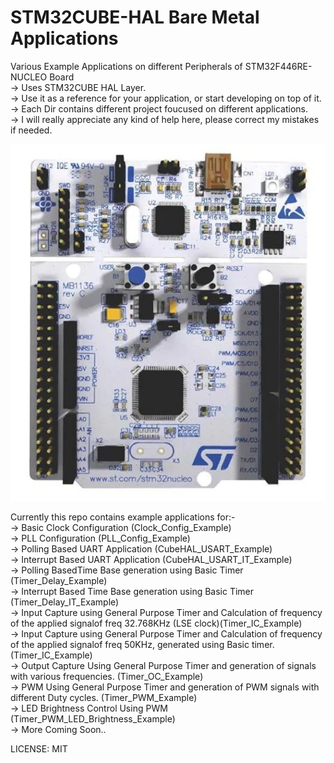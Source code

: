 # STM32CUBE-HAL Bare Metal Applications    
Various Example Applications on different Peripherals of STM32F446RE-NUCLEO Board  
-> Uses STM32CUBE HAL Layer.  
-> Use it as a reference for your application, or start developing on top of it.  
-> Each Dir contains different project foucused on different applications.  
-> I will really appreciate any kind of help here, please correct my mistakes if needed.  

   
  

  ![alt text](https://github.com/Rajssss/stm32_nucleo_drivers/blob/master/Nucleo.jpg?raw=true)  

  

Currently this repo contains example applications for:-  
-> Basic Clock Configuration (Clock_Config_Example)  
-> PLL Configuration (PLL_Config_Example)  
-> Polling Based UART Application (CubeHAL_USART_Example)  
-> Interrupt Based UART Application (CubeHAL_USART_IT_Example)  
-> Polling BasedTime Base generation using Basic Timer (Timer_Delay_Example)  
-> Interrupt Based Time Base generation using Basic Timer (Timer_Delay_IT_Example)  
-> Input Capture using General Purpose Timer and Calculation of frequency of the applied signalof freq 32.768KHz  (LSE clock)(Timer_IC_Example)  
-> Input Capture using General Purpose Timer and Calculation of frequency of the applied signalof freq 50KHz, generated using Basic timer. (Timer_IC_Example)  
-> Output Capture Using General Purpose Timer and generation of signals with various frequencies. (Timer_OC_Example)  
-> PWM Using General Purpose Timer and generation of PWM signals with different Duty cycles. (Timer_PWM_Example)  
-> LED Brightness Control Using PWM (Timer_PWM_LED_Brightness_Example)  
-> More Coming Soon..    
  
  
LICENSE: MIT  
